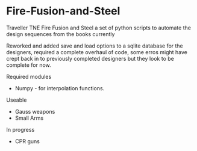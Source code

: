 # Fire-Fusion-and-Steel
Traveller TNE Fire Fusion and Steel
a set of python scripts to automate the design sequences from the books currently

Reworked and added save and load options to a sqlite database for the designers, required a complete overhaul of code, some erros might have crept back in to previously completed designers but they look to be complete for now.

Required modules
- Numpy - for interpolation functions.

Useable
- Gauss weapons
- Small Arms

In progress 

- CPR guns
